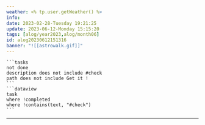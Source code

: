 ```yaml
---
weather: <% tp.user.getWeather() %>
info: 
date: 2023-02-28-Tuesday 19:21:25
update: 2023-06-12-Monday 15:15:20
tags: [alog/year2023,alog/month06]
id: alog20230612151316
banner: "![[astrowalk.gif]]"
---
```

````ad-todo
```tasks
not done
description does not include #check
path does not include Get it !
```
```dataview
task
where !completed
where !contains(text, "#check")
```
````
---



